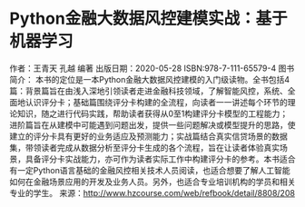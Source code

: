 # Python金融大数据风控建模实战：基于机器学习
作者：王青天 孔越 编著
出版日期：2020-05-28
ISBN:978-7-111-65579-4
图书简介：
本书的定位是一本Python金融大数据风控建模的入门级读物。全书包括4篇：背景篇旨在由浅入深地引领读者走进金融科技领域，了解智能风控，系统、全面地认识评分卡；基础篇围绕评分卡构建的全流程，向读者一一讲述每个环节的理论知识，随之进行代码实践，帮助读者获得从0至1构建评分卡模型的工程能力；进阶篇旨在从建模中可能遇到问题出发，提供一些问题解决或模型提升的思路，使建立的评分卡具有更好的业务适应及预测能力；实战篇结合真实信贷场景的数据集，带领读者完成从数据分析至评分卡生成的各个流程，旨在让读者体验真实场景，具备评分卡实战能力，亦可作为读者实际工作中构建评分卡的参考。本书适合有一定Python语言基础的金融风控相关技术人员阅读，也适合想要了解人工智能如何在金融场景应用的开发及业务人员。另外，也适合专业培训机构的学员和相关专业的学生。
来源：http://www.hzcourse.com/web/refbook/detail/8808/208
